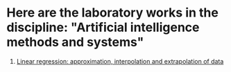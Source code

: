 # Here are the laboratory works in the discipline: "Artificial intelligence methods and systems"

1. [Linear regression: approximation, interpolation and extrapolation of data ](https://github.com/highbrow-228/Artificial-intelligence-methods-and-systems/blob/main/linear_regression.ipynb)
